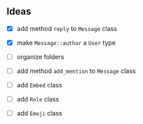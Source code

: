 ## Ideas
- [x] add method `reply` to `Message` class <br />
- [x] make `Message::author` a `User` type <br />
- [ ] organize folders <br />
- [ ] add method `add_mention` to `Message` class <br />
- [ ] add `Embed` class <br />
- [ ] add `Role` class <br />
- [ ] add `Emoji` class <br />


